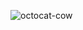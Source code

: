 ![octocat-cow](https://www.pinpng.com/pngs/m/137-1375274_github-clipart-octocat-octocat-github-hd-png-download.png)

